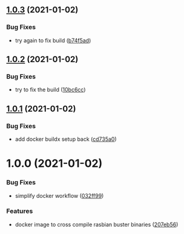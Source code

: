 ## [1.0.3](https://github.com/rickbassham/raspbian-build/compare/v1.0.2...v1.0.3) (2021-01-02)


### Bug Fixes

* try again to fix build ([b74f5ad](https://github.com/rickbassham/raspbian-build/commit/b74f5ad6330ed9d0e6c6bd7c26c7c5f583cf227f))

## [1.0.2](https://github.com/rickbassham/raspbian-build/compare/v1.0.1...v1.0.2) (2021-01-02)


### Bug Fixes

* try to fix the build ([10bc6cc](https://github.com/rickbassham/raspbian-build/commit/10bc6ccc32a7c39696d17a184ff218929cba732a))

## [1.0.1](https://github.com/rickbassham/raspbian-build/compare/v1.0.0...v1.0.1) (2021-01-02)


### Bug Fixes

* add docker buildx setup back ([cd735a0](https://github.com/rickbassham/raspbian-build/commit/cd735a07536883e1cf7042936e665cbcafc7ebad))

# 1.0.0 (2021-01-02)


### Bug Fixes

* simplify docker workflow ([032ff99](https://github.com/rickbassham/raspbian-build/commit/032ff9922cdf436330380747244ace0e58562ceb))


### Features

* docker image to cross compile rasbian buster binaries ([207eb56](https://github.com/rickbassham/raspbian-build/commit/207eb5612e65baef274d2a6246b3b23462d22213))
